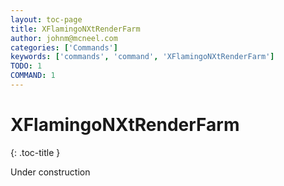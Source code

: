 ```yaml
---
layout: toc-page
title: XFlamingoNXtRenderFarm
author: johnm@mcneel.com
categories: ['Commands']
keywords: ['commands', 'command', 'XFlamingoNXtRenderFarm']
TODO: 1
COMMAND: 1
---
```



# XFlamingoNXtRenderFarm
{: .toc-title }

Under construction
